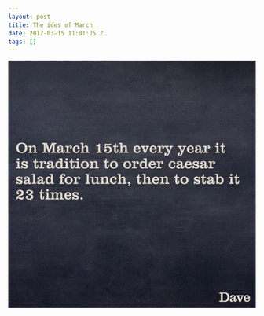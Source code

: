 ```yaml
---
layout: post
title: The ides of March
date: 2017-03-15 11:01:25 Z
tags: []
---
```

![](/media/2017/03/158431112359.jpg)

